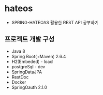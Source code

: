 # hateos
- SPRING-HATEOAS 활용한 REST API 공부하기 

## 프로젝트 개발 구성
- Java 8
- Spring Boot(+Maven) 2.6.4
- H2(Embeded) - loacl
- postgreSql - dev
- SpringDataJPA
- RestDoc
- Docker
- SpringOauth 2.1.0